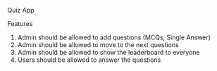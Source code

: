 Quiz App

Features

1) Admin should be allowed to add questions (MCQs, Single Answer)
2) Admin should be allowed to move to the next questions
3) Admin should be allowed to show the leaderboard to everyone
4) Users should be allowed to answer the questions